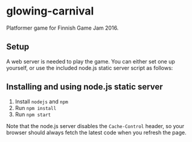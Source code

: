 # glowing-carnival

Platformer game for Finnish Game Jam 2016.

## Setup

A web server is needed to play the game. You can either set one up yourself, or
use the included node.js static server script as follows:

## Installing and using node.js static server

1. Install `nodejs` and `npm`
2. Run `npm install`
3. Run `npm start`

Note that the node.js server disables the `Cache-Control` header, so your
browser should always fetch the latest code when you refresh the page.
